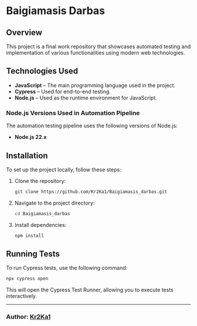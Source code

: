 # Baigiamasis Darbas

## Overview
This project is a final work repository that showcases automated testing and implementation of various functionalities using modern web technologies.

## Technologies Used

- **JavaScript** – The main programming language used in the project.  
- **Cypress** – Used for end-to-end testing.  
- **Node.js** – Used as the runtime environment for JavaScript.


### Node.js Versions Used in Automation Pipeline
The automation testing pipeline uses the following versions of Node.js:
- **Node.js 22.x**


## Installation

To set up the project locally, follow these steps:

1. Clone the repository:
   ```sh
   git clone https://github.com/Kr2Ka1/Baigiamasis_darbas.git
   ```
2. Navigate to the project directory:
   ```sh
   cd Baigiamasis_darbas
   ```
3. Install dependencies:
   ```sh
   npm install
   ```

## Running Tests

To run Cypress tests, use the following command:
```sh
npx cypress open
```
This will open the Cypress Test Runner, allowing you to execute tests interactively.

---

### Author: [Kr2Ka1](https://github.com/Kr2Ka1)

